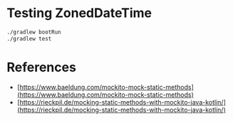 # Testing ZonedDateTime

```bash
./gradlew bootRun
./gradlew test
```

# References
- [https://www.baeldung.com/mockito-mock-static-methods](https://www.baeldung.com/mockito-mock-static-methods)
- [https://rieckpil.de/mocking-static-methods-with-mockito-java-kotlin/](https://rieckpil.de/mocking-static-methods-with-mockito-java-kotlin/)
